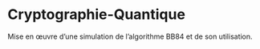 # Cryptographie-Quantique

Mise en œuvre d’une simulation de l’algorithme BB84 et de son utilisation.